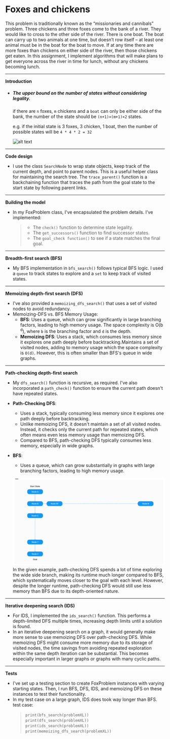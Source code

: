 # Foxes and chickens

This problem is traditionally known as the “missionaries and cannibals” problem. Three chickens and three foxes come to the bank of a river. They would like to cross to the other side of the river. There is one boat. The boat can carry up to two animals at one time, but doesn’t row itself – at least one animal must be in the boat for the boat to move. If at any time there are more foxes than chickens on either side of the river, then those chickens get eaten. In this assignment, I implement algorithms that will make plans to get everyone across the river in time for lunch, without any chickens becoming lunch.

---

**Introduction**
   - ##### The upper bound on the number of states without considering legality.
      if there are `n` foxes, `m` chickens and a `boat` can only be either side of the bank, the number of the state should be `(n+1)×(m+1)×2` states. 
      
      e.g. if the initial state is 3 foxes, 3 chicken, 1 boat, then the number of possible states will be `4 * 4 * 2 = 32`

      ![alt text](graph.png)
---
**Code design**
   
   - I use the class `SearchNode` to wrap state objects, keep track of the current depth, and point to parent nodes. This is a useful helper class for maintaining the search tree. The `trace_parent()` function is a backchaining function that traces the path from the goal state to the start state by following parent links.
---
**Building the model**

   - In my FoxProblem class, I've encapsulated the problem details. I've implemented:
     >- The `check()` function to determine state legality.
     >- The `get_successors()` function to find successor states.
     >- The `goal_check function()` to see if a state matches the final goal.
---     
**Breadth-first search (BFS)**

   - My BFS implementation in `bfs_search()` follows typical BFS logic. I used a `queue` to track states to explore and a `set` to keep track of visited states.
---
**Memoizing depth-first search (DFS)**

   - I've also provided a `memoizing_dfs_search()` that uses a set of visited nodes to avoid redundancy.
   - Memoizing-DFS vs. BFS Memory Usage:
     - **BFS**: 
      Uses a queue, which can grow significantly in large branching factors, leading to high memory usage. The space complexity is O(b <sup>d</sup>), where `b` is the branching factor and `d` is the depth.
     - **Memoizing DFS**:
      Uses a stack, which consumes less memory since it explores one path deeply before backtracking.Maintains a set of visited nodes, adding to memory usage which the space complexity is `O(d)`. However, this is often smaller than BFS's queue in wide graphs.
---
**Path-checking depth-first search**

   - My `dfs_search()` function is recursive, as required. I've also incorporated a `path_check()` function to ensure the current path doesn't have repeated states.
   - **Path-Checking DFS**:
      - Uses a stack, typically consuming less memory since it explores one path deeply before backtracking.
      - Unlike memoizing DFS, it doesn't maintain a set of all visited nodes. Instead, it checks only the current path for repeated states, which often means even less memory usage than memoizing DFS.
      - Compared to BFS, path-checking DFS typically consumes less memory, especially in wide graphs.
   - **BFS**:
      - Uses a queue, which can grow substantially in graphs with large branching factors, leading to high memory usage.
  
      ![alt text](graph2.png)
      In the given example, path-checking DFS spends a lot of time exploring the wide side branch, making its runtime much longer compared to BFS, which systematically moves closer to the goal with each level. However, despite the longer runtime, path-checking DFS would still use less memory than BFS due to its depth-oriented nature.
---
**Iterative deepening search (IDS)**

   - For IDS, I implemented the `ids_search()` function. This performs a depth-limited DFS multiple times, increasing depth limits until a solution is found.
   - In an iterative deepening search on a graph, it would generally make more sense to use memoizing DFS over path-checking DFS. While memoizing DFS might consume more memory due to its storage of visited nodes, the time savings from avoiding repeated exploration within the same depth iteration can be substantial. This becomes especially important in larger graphs or graphs with many cyclic paths.
---
**Tests**

   - I've set up a testing section to create FoxProblem instances with varying starting states. Then, I run BFS, DFS, IDS, and memoizing DFS on these instances to test their functionality.
   - In my test case on a large graph, IDS does took way longer than BFS.
   test case:
      >`print(bfs_search(problemXL))`  
      >`print(dfs_search(problemXL))`  
      >`print(ids_search(problemXL))`  
      >`print(memoizing_dfs_search(problemXL))`